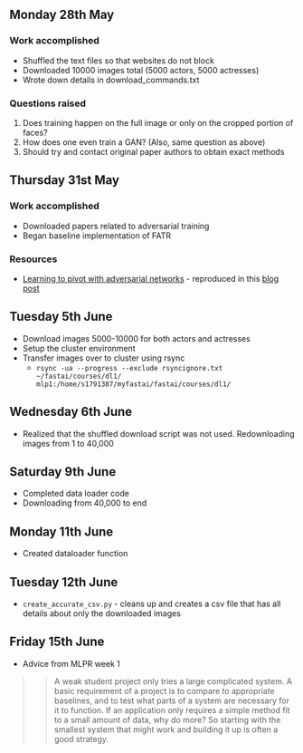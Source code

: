 ## Monday 28th May
### Work accomplished
- Shuffled the text files so that websites do not block
- Downloaded 10000 images total (5000 actors, 5000 actresses)
- Wrote down details in download_commands.txt

### Questions raised
1. Does training happen on the full image or only on the cropped portion of faces?
2. How does one even train a GAN? (Also, same question as above)
3. Should try and contact original paper authors to obtain exact methods

## Thursday 31st May
### Work accomplished
* Downloaded papers related to adversarial training
* Began baseline implementation of FATR

### Resources
* [Learning to pivot with adversarial networks](https://papers.nips.cc/paper/6699-learning-to-pivot-with-adversarial-networks) - reproduced in this [blog post](https://blog.godatadriven.com/fairness-in-ml)

## Tuesday 5th June
* Download images 5000-10000 for both actors and actresses
* Setup the cluster environment
* Transfer images over to cluster using rsync
  * `rsync -ua --progress --exclude rsyncignore.txt ~/fastai/courses/dl1/ mlp1:/home/s1791387/myfastai/fastai/courses/dl1/`

## Wednesday 6th June
* Realized that the shuffled download script was not used. Redownloading images from 1 to 40,000

## Saturday 9th June
* Completed data loader code
* Downloading from 40,000 to end

## Monday 11th June
* Created dataloader function

## Tuesday 12th June
* `create_accurate_csv.py` - cleans up and creates a csv file that has all details about only the downloaded images

## Friday 15th June
* Advice from MLPR week 1
>> A weak student project only tries a large complicated system. A basic requirement of a project is to compare to appropriate baselines, and to test what parts of a system are necessary for it to function. If an application only requires a simple method fit to a small amount of data, why do more? So starting with the smallest system that might work and building it up is often a good strategy.
